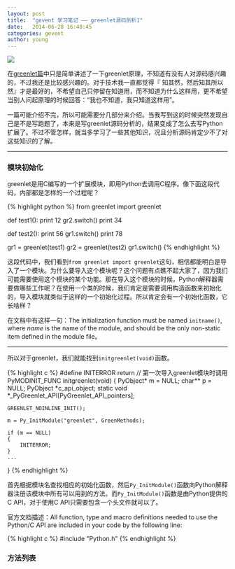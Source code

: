```yaml
---
layout: post
title:  "gevent 学习笔记 —— greenlet源码剖析1"
date:   2014-06-28 16:48:45
categories: gevent
author: young
---
```

![](http://young-py.github.io/imgs/yyzt3.jpg)

在<a style="border-bottom: 2px solid #ecf0f1;" href="http://blog.segmentfault.com/young_ipython/1190000000626309">greenlet篇</a>中只是简单讲述了一下greenlet原理，不知道有没有人对源码感兴趣的，不过我还是比较感兴趣的。对于技术我一直都觉得『
知其然，然后知其所以然』才是最好的，不希望自己只停留在知道用，而不知道为什么这样用，更不希望当别人问起原理的时候回答：“我也不知道，我只知道这样用”。

一篇可能介绍不完，所以可能需要分几部分来介绍。当我写到这的时候突然发现自己是不是写跑题了，本来是写greenlet源码分析的，结果变成了怎么去写Python扩展了。不过不管怎样，就当多学习了一些其他知识，况且分析源码肯定少不了对这些知识的了解。

-----

### **模块初始化**

greenlet是用C编写的一个扩展模块，即用Python去调用C程序。像下面这段代码，内部都是怎样的一个过程呢？

{% highlight python %}
from greenlet import greenlet

def test1():
    print 12
    gr2.switch()
    print 34

def test2():
    print 56
    gr1.switch()
    print 78

gr1 = greenlet(test1)
gr2 = greenlet(test2)
gr1.switch()
{% endhighlight %}

这段代码中，我们看到`from greenlet import greenlet`这句，相信都能明白是导入了一个模块。为什么要导入这个模块呢？这个问题有点瞧不起大家了，因为我们可能需要使用这个模块的某个功能。那在导入这个模块的时候，Python解释器需要做哪些工作呢？在使用一个类的时候，我们肯定是需要调用构造函数来初始化的，导入模块就类似于这样的一个初始化过程。所以肯定会有一个初始化函数，它长啥样？

在文档中有这样一句：The initialization function must be named `initname()`, where _name_ is the name of the module, and should be the only non-static item defined in the module file。

-----

所以对于greenlet，我们就能找到`initgreenlet(void)`函数。

{% highlight c %}
#define INITERROR return
// 第一次导入greenlet模块时调用
PyMODINIT_FUNC initgreenlet(void) 
{
    PyObject* m = NULL;
    char** p = NULL;
    PyObject *c_api_object;
    static void *_PyGreenlet_API[PyGreenlet_API_pointers];

    GREENLET_NOINLINE_INIT();

    m = Py_InitModule("greenlet", GreenMethods);

    if (m == NULL)
    {
        INITERROR;
    }
    ...
}
{% endhighlight %}

首先根据模块名查找相应的初始化函数，然后`Py_InitModule()`函数向Python解释器注册该模块中所有可以用到的方法。而`Py_InitModule()`函数是由Python提供的C API，对于使用C API只需要包含一个头文件就可以了。

官方文档描述：All function, type and macro definitions needed to use the Python/C API are included in your code by the following line:

{% highlight c %}
#include "Python.h"
{% endhighlight %}

### **方法列表**










